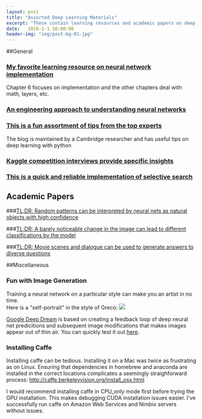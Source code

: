 ```yaml
---
layout: post
title: "Assorted Deep Learning Materials"
excerpt: "These contain learning resources and academic papers on deep learning"
date:   2016-1-1 10:00:00
header-img: "img/post-bg-01.jpg"
---
```


##General

### [My favorite learning resource on neural network implementation](http://neuralnetworksanddeeplearning.com/chap6.html)
Chapter 6 focuses on implementation and the other chapters deal with math, layers, etc.

### [An engineering approach to understanding neural networks](http://karpathy.github.io/neuralnets/)

### [This is a fun assortment of tips from the top experts](http://www.marekrei.com/blog/26-things-i-learned-in-the-deep-learning-summer-school/)
The blog is maintained by a Cambridge researcher and has useful tips on deep learning with python

### [Kaggle competition interviews provide specific insights](http://blog.kaggle.com/2012/11/01/deep-learning-how-i-did-it-merck-1st-place-interview)

### [This is a quick and reliable implementation of selective search](https://github.com/AlpacaDB/selectivesearch)

## Academic Papers

###[TL;DR: Random patterns can be interpreted by neural nets as natural objects with high confidence](http://arxiv.org/pdf/1412.1897v4.pdf)

###[TL;DR: A barely noticeable change in the image can lead to different classifications by the model](http://arxiv.org/pdf/1312.6199v4.pdf)

###[TL;DR: Movie scenes and dialogue can be used to generate answers to diverse questions](http://arxiv.org/pdf/1512.02902v1.pdf)

##Miscellaneous

### Fun with Image Generation
Training a neural network on a particular style can make you an artist in no time.  
Here is a "self-portrait" in the style of Greco:
![]({{DenisPeskov.github.io}}/images/Greco_DeepLearning_self.png)

[Google Deep Dream](https://github.com/google/deepdream) is based on creating a feedback loop of deep neural net predicitions and subsequent image modifications that makes images appear out of thin air.  You can quickly test it out [here](http://deepdreamgenerator.com/).



### Installing Caffe
Installing caffe can be tedious.  Installing it on a Mac was twice as frustrating as on Linux.  Ensuring that dependencies in homebrew and anaconda are installed in the correct locations complicates a seemingly straighforward process:
http://caffe.berkeleyvision.org/install_osx.html

I would recommend installing caffe in CPU_only mode first before trying the GPU installation.  This makes debugging CUDA installation issues easier.  I've successfully run caffe on Amazon Web Services and Nimbix servers without issues.
